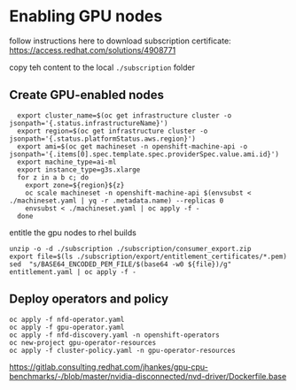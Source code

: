 # Enabling GPU nodes

follow instructions here to download subscription certificate:
https://access.redhat.com/solutions/4908771

copy teh content to the local `./subscription` folder

## Create GPU-enabled nodes

```shell
  export cluster_name=$(oc get infrastructure cluster -o jsonpath='{.status.infrastructureName}')
  export region=$(oc get infrastructure cluster -o jsonpath='{.status.platformStatus.aws.region}')
  export ami=$(oc get machineset -n openshift-machine-api -o jsonpath='{.items[0].spec.template.spec.providerSpec.value.ami.id}')
  export machine_type=ai-ml
  export instance_type=g3s.xlarge
  for z in a b c; do
    export zone=${region}${z}
    oc scale machineset -n openshift-machine-api $(envsubst < ./machineset.yaml | yq -r .metadata.name) --replicas 0 
    envsubst < ./machineset.yaml | oc apply -f -
  done
```

entitle the gpu nodes to rhel builds

```shell
unzip -o -d ./subscription ./subscription/consumer_export.zip 
export file=$(ls ./subscription/export/entitlement_certificates/*.pem)
sed  "s/BASE64_ENCODED_PEM_FILE/$(base64 -w0 ${file})/g" entitlement.yaml | oc apply -f -
```

## Deploy operators and policy

```shell
oc apply -f nfd-operator.yaml
oc apply -f gpu-operator.yaml
oc apply -f nfd-discovery.yaml -n openshift-operators
oc new-project gpu-operator-resources
oc apply -f cluster-policy.yaml -n gpu-operator-resources
```


https://gitlab.consulting.redhat.com/jhankes/gpu-cpu-benchmarks/-/blob/master/nvidia-disconnected/nvd-driver/Dockerfile.base
